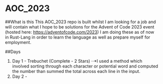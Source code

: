 # AOC_2023

##What is this
This AOC_2023 repo is built whilst I am looking for a job and will contain what I hope to be solutions for the Advent of Code 2023 event (hosted here: https://adventofcode.com/2023) 
I am doing these as of now in Rust-Lang in order to learn the language as well as prepare myself for employment.

##Days
1. Day 1 - Trebuchet (Complete -  2 Stars)
⋅⋅*I used a method which involved sorting through each character or potential word and computed the number than summed the total across each line in the input.
2. Day 2 - 
